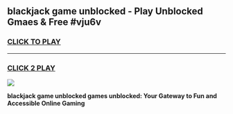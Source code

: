 
## blackjack game unblocked - Play Unblocked Gmaes & Free #vju6v
<h3>
<a href="https://news.freeplayer.one?title=blackjack_game_unblocked&ref=26F">CLICK TO PLAY</a></h3>
<hr>

<h3>
<a href="https://news.freeplayer.one?title=blackjack_game_unblocked&ref=26F">CLICK 2 PLAY</a>
  
</h3>

<a href="https://news.freeplayer.one?title=blackjack_game_unblocked&ref=26F/"><img src="https://clearcache.store/games.png"></a>


**blackjack game unblocked games unblocked: Your Gateway to Fun and Accessible Online Gaming**
